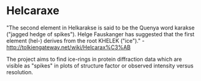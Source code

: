 # Helcaraxe
"The second element in Helkarakse is said to be the Quenya word karakse ("jagged hedge of spikes"). Helge Fauskanger has suggested that the first element (hel-) derives from the root KHELEK ("ice")." -http://tolkiengateway.net/wiki/Helcarax%C3%AB

The project aims to find ice-rings in protein diffraction data which are visible as "spikes" in plots of structure factor or observed intensity versus resolution.